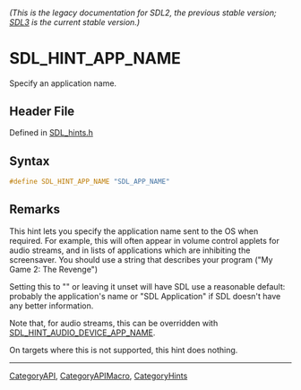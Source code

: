 ###### (This is the legacy documentation for SDL2, the previous stable version; [SDL3](https://wiki.libsdl.org/SDL3/) is the current stable version.)
# SDL_HINT_APP_NAME

Specify an application name.

## Header File

Defined in [SDL_hints.h](https://github.com/libsdl-org/SDL/blob/SDL2/include/SDL_hints.h)

## Syntax

```c
#define SDL_HINT_APP_NAME "SDL_APP_NAME"
```

## Remarks

This hint lets you specify the application name sent to the OS when
required. For example, this will often appear in volume control applets for
audio streams, and in lists of applications which are inhibiting the
screensaver. You should use a string that describes your program ("My Game
2: The Revenge")

Setting this to "" or leaving it unset will have SDL use a reasonable
default: probably the application's name or "SDL Application" if SDL
doesn't have any better information.

Note that, for audio streams, this can be overridden with
[SDL_HINT_AUDIO_DEVICE_APP_NAME](SDL_HINT_AUDIO_DEVICE_APP_NAME).

On targets where this is not supported, this hint does nothing.

----
[CategoryAPI](CategoryAPI), [CategoryAPIMacro](CategoryAPIMacro), [CategoryHints](CategoryHints)

